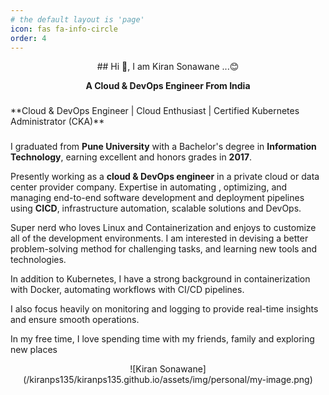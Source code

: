 ```yaml
---
# the default layout is 'page'
icon: fas fa-info-circle
order: 4
---
```




<div style="text-align: center;">
## Hi 👋, I am <span style="color:">Kiran Sonawane ...😊 

**A Cloud & DevOps Engineer From India**  </div>

### <span style="color: "> </span>  

<div style="text-align: left;"> **Cloud & DevOps Engineer | Cloud Enthusiast | Certified Kubernetes Administrator (CKA)**
 </div>

### <span style="color: "> </span>  

I graduated from **Pune University** with a Bachelor's degree in **Information Technology**, earning excellent and honors grades in **2017**. 

Presently working as a **cloud & DevOps engineer** in a private cloud or data center provider company. Expertise in automating , optimizing, and managing end-to-end software development and deployment
pipelines using **CICD**, infrastructure automation, scalable solutions and DevOps. 

Super nerd who loves Linux and Containerization and enjoys to
customize all of the development environments. I am interested in devising a better problem-solving method for challenging
tasks, and learning new tools and technologies.



In addition to Kubernetes, I have a strong background in containerization with Docker, automating workflows with CI/CD pipelines. 

I also focus heavily on monitoring and logging to provide real-time insights and ensure smooth operations.

In my free time, I love spending time with my friends, family and exploring new places 

<div style="text-align: center;">
![Kiran Sonawane](/kiranps135/kiranps135.github.io/assets/img/personal/my-image.png)
</div>


